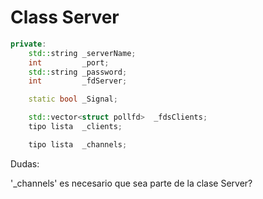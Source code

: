 # Class Server

```c++
private:
	std::string _serverName;
	int			_port;
	std::string	_password;
	int			_fdServer;

	static bool _Signal;

	std::vector<struct pollfd> 	_fdsClients;
	tipo lista	_clients;

	tipo lista	_channels; 
```
Dudas:

'_channels' es necesario que sea parte de la clase Server?